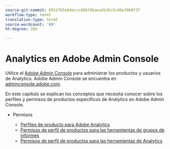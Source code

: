 ```yaml
---
source-git-commit: 0912f05e64eccc068f86aead145c5c06e38b0f37
workflow-type: tm+mt
translation-type: tm+mt
source-wordcount: '69'
ht-degree: 20%

---
```

# Analytics en Adobe Admin Console

Utilice el [Adobe Admin Console](https://helpx.adobe.com/es/enterprise/using/admin-console.html) para administrar los productos y usuarios de Analytics. Adobe Admin Console se encuentra en [adminconsole.adobe.com](https://adminconsole.adobe.com/).

En este capítulo se explican los conceptos que necesita conocer sobre los perfiles y permisos de productos específicos de Analytics en Adobe Admin Console.

* Permisos

   * [Perfiles de producto para Adobe Analytics](/help/admin/admin-console/permissions/product-profile.md)
   * [Permisos de perfil de productos para las herramientas de grupos de informes](/help/admin/admin-console/permissions/report-suite-tools.md)
   * [Permisos de perfil de productos para las herramientas de Analytics](/help/admin/admin-console/permissions/analytics-tools.md)
